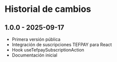 # Historial de cambios

## 1.0.0 - 2025-09-17

- Primera versión pública
- Integración de suscripciones TEFPAY para React
- Hook useTefpaySubscriptionAction
- Documentación inicial
